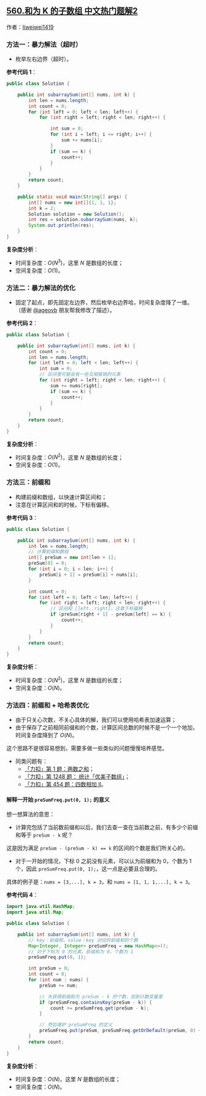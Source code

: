 ## [560.和为 K 的子数组 中文热门题解2](https://leetcode.cn/problems/subarray-sum-equals-k/solutions/100000/bao-li-jie-fa-qian-zhui-he-qian-zhui-he-you-hua-ja)

作者：[liweiwei1419](https://leetcode.cn/u/liweiwei1419)
### 方法一：暴力解法（超时）
- 枚举左右边界（超时）。

**参考代码 1**：
```Java []
public class Solution {

    public int subarraySum(int[] nums, int k) {
        int len = nums.length;
        int count = 0;
        for (int left = 0; left < len; left++) {
            for (int right = left; right < len; right++) {

                int sum = 0;
                for (int i = left; i <= right; i++) {
                    sum += nums[i];
                }
                if (sum == k) {
                    count++;
                }
            }
        }
        return count;
    }

    public static void main(String[] args) {
        int[] nums = new int[]{1, 1, 1};
        int k = 2;
        Solution solution = new Solution();
        int res = solution.subarraySum(nums, k);
        System.out.println(res);
    }
}
```
**复杂度分析**：

- 时间复杂度：$O(N^3)$，这里 $N$ 是数组的长度；
- 空间复杂度：$O(1)$。
### 方法二：暴力解法的优化
+ 固定了起点，即先固定左边界，然后枚举右边界哈，时间复杂度降了一维。（感谢 [@ageovb](/u/ageovb/) 朋友帮我修改了描述）。

**参考代码 2**：
```Java []
public class Solution {

    public int subarraySum(int[] nums, int k) {
        int count = 0;
        int len = nums.length;
        for (int left = 0; left < len; left++) {
            int sum = 0;
            // 区间里可能会有一些互相抵销的元素
            for (int right = left; right < len; right++) {
                sum += nums[right];
                if (sum == k) {
                    count++;
                }
            }
        }
        return count;
    }
}
```
**复杂度分析**：

- 时间复杂度：$O(N^2)$，这里 $N$ 是数组的长度；
- 空间复杂度：$O(1)$。

### 方法三：前缀和

- 构建前缀和数组，以快速计算区间和；
- 注意在计算区间和的时候，下标有偏移。

**参考代码 3**：
```Java []
public class Solution {

    public int subarraySum(int[] nums, int k) {
        int len = nums.length;
        // 计算前缀和数组
        int[] preSum = new int[len + 1];
        preSum[0] = 0;
        for (int i = 0; i < len; i++) {
            preSum[i + 1] = preSum[i] + nums[i];
        }

        int count = 0;
        for (int left = 0; left < len; left++) {
            for (int right = left; right < len; right++) {
                // 区间和 [left..right]，注意下标偏移
                if (preSum[right + 1] - preSum[left] == k) {
                    count++;
                }
            }
        }
        return count;
    }
}
```
**复杂度分析**：

- 时间复杂度：$O(N^2)$，这里 $N$ 是数组的长度；
- 空间复杂度：$O(N)$。

### 方法四：前缀和 + 哈希表优化

- 由于只关心次数，不关心具体的解，我们可以使用哈希表加速运算；
- 由于保存了之前相同前缀和的个数，计算区间总数的时候不是一个一个地加，时间复杂度降到了 $O(N)$。

这个思路不是很容易想到，需要多做一些类似的问题慢慢培养感觉。

- 同类问题有：
  - [「力扣」第 1 题：两数之和](https://leetcode-cn.com/problems/two-sum/)；
  - [「力扣」第 1248 题： 统计「优美子数组」](https://leetcode-cn.com/problems/count-number-of-nice-subarrays/)；
  - [「力扣」第 454 题：四数相加 II](https://leetcode-cn.com/problems/4sum-ii/)。

#### 解释一开始 `preSumFreq.put(0, 1);` 的意义

想一想算法的意思：

+ 计算完包括了当前数前缀和以后，我们去查一查在当前数之前，有多少个前缀和等于 `preSum - k` 呢？

这是因为满足 `preSum - (preSum - k) == k` 的区间的个数是我们所关心的。

+ 对于一开始的情况，下标 0 之前没有元素，可以认为前缀和为 0，个数为 1 个，因此 `preSumFreq.put(0, 1);`，这一点是必要且合理的。

具体的例子是：`nums = [3,...], k = 3`，和 `nums = [1, 1, 1,...], k = 3`。

**参考代码 4**：
```Java []
import java.util.HashMap;
import java.util.Map;

public class Solution {

    public int subarraySum(int[] nums, int k) {
        // key：前缀和，value：key 对应的前缀和的个数
        Map<Integer, Integer> preSumFreq = new HashMap<>();
        // 对于下标为 0 的元素，前缀和为 0，个数为 1
        preSumFreq.put(0, 1);

        int preSum = 0;
        int count = 0;
        for (int num : nums) {
            preSum += num;

            // 先获得前缀和为 preSum - k 的个数，加到计数变量里
            if (preSumFreq.containsKey(preSum - k)) {
                count += preSumFreq.get(preSum - k);
            }

            // 然后维护 preSumFreq 的定义
            preSumFreq.put(preSum, preSumFreq.getOrDefault(preSum, 0) + 1);
        }
        return count;
    }
}
```
**复杂度分析**：

- 时间复杂度：$O(N)$，这里 $N$ 是数组的长度；
- 空间复杂度：$O(N)$。

